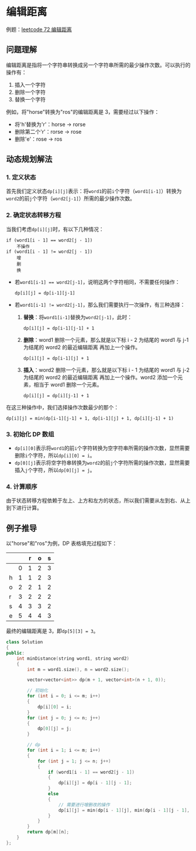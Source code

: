 # 编辑距离

例题：[leetcode 72 编辑距离](https://leetcode.cn/problems/edit-distance/description/)

## 问题理解

编辑距离是指将一个字符串转换成另一个字符串所需的最少操作次数。可以执行的操作有：

1. 插入一个字符
2. 删除一个字符
3. 替换一个字符

例如，将"horse"转换为"ros"的编辑距离是 3，需要经过以下操作：

- 将'h'替换为'r'：horse → rorse
- 删除第二个'r'：rorse → rose
- 删除'e'：rose → ros

## 动态规划解法

### 1. 定义状态

首先我们定义状态`dp[i][j]`表示：将`word1`的前`i`个字符（`word1[i-1]`）转换为`word2`的前`j`个字符（`word2[j-1]`）所需的最少操作次数。

### 2. 确定状态转移方程

当我们考虑`dp[i][j]`时，有以下几种情况：

```
if (word1[i - 1] == word2[j - 1])
    不操作
if (word1[i - 1] != word2[j - 1])
    增
    删
    换
```

- 若`word1[i-1] == word2[j-1]`，说明这两个字符相同，不需要任何操作：

  ```
  dp[i][j] = dp[i-1][j-1]
  ```

- 若`word1[i-1] != word2[j-1]`，那么我们需要执行一次操作，有三种选择：

  1. **替换**：将`word1[i-1]`替换为`word2[j-1]`，此时：

     ```
     dp[i][j] = dp[i-1][j-1] + 1
     ```

  2. **删除**：word1 删除一个元素，那么就是以下标 i - 2 为结尾的 word1 与 j-1 为结尾的 word2 的最近编辑距离 再加上一个操作。

     ```
     dp[i][j] = dp[i-1][j] + 1
     ```

  3. **插入**：word2 删除一个元素，那么就是以下标 i - 1 为结尾的 word1 与 j-2 为结尾的 word2 的最近编辑距离 再加上一个操作。word2 添加一个元素，相当于 word1 删除一个元素。

     ```
     dp[i][j] = dp[i][j-1] + 1
     ```

在这三种操作中，我们选择操作次数最少的那个：

```
dp[i][j] = min(dp[i-1][j-1] + 1, dp[i-1][j] + 1, dp[i][j-1] + 1)
```

### 3. 初始化 DP 数组

- `dp[i][0]`表示将`word1`的前`i`个字符转换为空字符串所需的操作次数，显然需要删除`i`个字符，所以`dp[i][0] = i`。
- `dp[0][j]`表示将空字符串转换为`word2`的前`j`个字符所需的操作次数，显然需要插入`j`个字符，所以`dp[0][j] = j`。

### 4. 计算顺序

由于状态转移方程依赖于左上、上方和左方的状态，所以我们需要从左到右、从上到下进行计算。

## 例子推导

以"horse"和"ros"为例，DP 表格填充过程如下：

|     |     | r   | o   | s   |
| --- | --- | --- | --- | --- |
|     | 0   | 1   | 2   | 3   |
| h   | 1   | 1   | 2   | 3   |
| o   | 2   | 2   | 1   | 2   |
| r   | 3   | 2   | 2   | 2   |
| s   | 4   | 3   | 3   | 2   |
| e   | 5   | 4   | 4   | 3   |

最终的编辑距离是 3，即`dp[5][3] = 3`。

```cpp
class Solution
{
public:
    int minDistance(string word1, string word2)
    {
        int m = word1.size(), n = word2.size();

        vector<vector<int>> dp(m + 1, vector<int>(n + 1, 0));

        // 初始化
        for (int i = 0; i <= m; i++)
        {
            dp[i][0] = i;
        }
        for (int j = 0; j <= n; j++)
        {
            dp[0][j] = j;
        }

        // dp
        for (int i = 1; i <= m; i++)
        {
            for (int j = 1; j <= n; j++)
            {
                if (word1[i - 1] == word2[j - 1])
                {
                    dp[i][j] = dp[i - 1][j - 1];
                }
                else
                {
                    // 需要进行增删改的操作
                    dp[i][j] = min(dp[i - 1][j], min(dp[i - 1][j - 1], dp[i][j - 1])) + 1;
                }
            }
        }
        return dp[m][n];
    }
};
```
